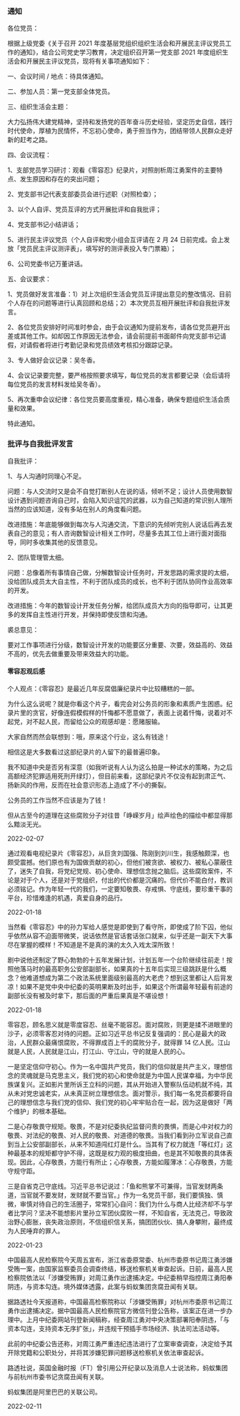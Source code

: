 ### 通知

各位党员：

根据上级党委《关于召开 2021 年度基层党组织组织生活会和开展民主评议党员工作的通知》，结合公司党史学习教育，决定组织召开第一党支部 2021 年度组织生活会和开展民主评议党员，现将有关事项通知如下：

一、会议时间 / 地点：待具体通知。

二、参加人员：第一党支部全体党员。

三、组织生活会主题：

大力弘扬伟大建党精神，坚持和发扬党的百年奋斗历史经验，坚定历史自信，践行时代使命，厚植为民情怀，不忘初心使命，勇于担当作为，团结带领人民群众走好新的赶考之路。

四、会议流程：

1、支部党员学习研讨：观看《零容忍》纪录片，对照剖析周江勇案件的主要特点、发生原因和存在的突出问题；

2、党支部书记代表支部委员会进行述职（对照检查）；

3、以个人自评、党员互评的方式开展批评和自我批评；

4、党支部书记小结讲话；

5、进行民主评议党员（个人自评和党小组会互评请在 2 月 24 日前完成。会上发放「党员民主评议测评表」，填写好的测评表投入专门票箱）；

6、公司党委书记万董讲话。

五、会议要求：

1、党员做好发言准备：1）对上次组织生活会党员互评提出意见的整改情况、目前个人存在的问题等进行认真回顾和总结；2）本次党员互相开展批评和自我批评发言。

2、各位党员安排好时间准时参会，由于会议通知为提前发布，请各位党员避开出差或其他工作。如却因工作原因无法参会，请会前提前书面邮件向党支部书记请假，对请假者将进行考勤记录和党员绩效考核扣分跟踪记录。

3、专人做好会议记录：吴冬香。

4、会议记录要完整，要严格按照要求填写，每位党员的发言都要记录（会后请将每位党员的发言材料发给吴冬香）。

5、再次重申会议纪律：各位党员要高度重视，精心准备，确保专题组织生活会质量和效果。

特此通知。

### 批评与自我批评发言

自我批评：

1、与人沟通时同理心不足。

问题：与人交流时又是会不自觉打断别人在说的话，倾听不足；设计人员使用数智设计遇到问题咨询自己时，会陷入知识诅咒的武器，以为自己知道的常识别人理所当然的应该知道，没有多站在别人的角度看问题。

改进措施：年底能够做到每次与人沟通交流，下意识的先倾听完别人说话后再去发表自己的意见；有人咨询数智设计相关工作时，尽量多去其工位上进行面对面指导，同时多收集其他的反馈意见。

2、团队管理管太细。

问题：总像着所有事情自己做，分解数智设计任务时，开发思路的需求提的太细，没给团队成员太大自主性，不利于团队成员的成长，也不利于团队协同作业高效率的开发。

改进措施：今年的数智设计开发任务分解，给团队成员大方向的指导即可，让其更多的发挥自主性进行开发，并保持即使反馈和沟通。

裘总意见：

要对工作事项进行分级，数智设计开发的功能要区分重要、次要，效益高的、效益不高的，优先去做重要及带来效益大的功能。

#### 零容忍观后感

个人观点：《零容忍》是最近几年反腐倡廉纪录片中比较糟糕的一部。

为什么这么说呢？就是你看这个片子，看完会对公务员的形象和素质产生困惑。纪录片里的贪官，好像连假模假样的忏悔都不愿意做了，表面上说着忏悔，说着对不起党，对不起人民，而留给公众的观感却是：愿赌服输。

大家自然而然会联想到：哦，原来这个行业，这么有钱途！

相信这是大多数看过这部纪录片的人留下的最普遍印象。

我不知道中央是否另有深意（如我听说有人认为这么拍是一种试水的策略，为之后高额经济犯罪适用死刑开绿灯），但目前来看，这部纪录片不仅没有起到肃正气、扬新风的作用，反而在社会意识形态上造成了不小的撕裂。

公务员的工作当然不应该是为了钱！

但从古至今的道理在这些腐败分子对往昔「峥嵘岁月」绘声绘色的描绘中都显得那么黯淡无光。

2022-02-07

通过观看电视纪录片《零容忍》，从巨贪刘国强、陈刚到刘川生，我感触颇深，也颇受震撼。他们原也有为国做贡献的初心，但他们被贪欲、被权力、被私心蒙蔽住了，迷失了自我，将党纪党规、初心使命、理想信念抛之脑后。这些腐败案件，不论是对于个人，还是对于党组织，付出的代价都是沉痛的。但代价不能白付，教训必须铭记。作为年轻一代的我们，一定要知敬畏、存戒惧、守底线，要珍重干事的平台，珍惜难逢的机遇，真爱自身的品行。

2022-01-18

当然看《零容忍》中的孙力军给人感觉是即使到了看守所，即使成了阶下囚，他似乎依然从容不迫面带微笑，说话依然是官话套话张口就来，似乎还是一副天下大事尽在掌握的模样！不知道是不是真的演的太久入戏太深所致！

剧中说他还制定了野心勃勃的十五年发展计划，计划五年一个台阶继续往前走！按照他落马时的最高职务公安部副部长，如果真的十五年后实现三级跳跃是什么概念？他难道想成为第二个政法系统里面级别最高的大老虎？想到这里都让人后背发凉！如果不是党中央中纪委的英明果断及时出手，如果这个所谓最年轻最有前途的副部长没有被及时拿下，那后面的严重后果真是不堪设想！

2022-01-18

零容忍，顾名思义就是零度容忍、丝毫不能容忍。面对腐败，则更是揉不进眼里的沙子，必须零客忍对待的问题。正如习近平总书记反复强调的：民心是最大的政治，人民群众最痛恨腐败，不得罪成百上千的腐败分子，就得罪 14 亿人民。江山就是人民，人民就是江山，打江山、守江山，守的就是人民的心。

一是坚定信仰守初心。作为一名中国共产党员，我们的信仰就是共产主义，理想信念的灵魂就是马克思主义，我们党的初心和使命就是为中国人民谋幸福，为中华民族谋复兴。正如影片里所诉王立科的问题，其从开始进入警察队伍动机就不纯，其从未对党忠诚老实，从未真正树立理想信念。面对警示，我们每一名党员都要将自己的理想信念与我们党的信仰、我们党的初心牢牢贴合在一起，因为这是做好「两个维护」的根本基础。

二是心存敬畏守规矩。敬畏，不是对纪委执纪监督问责的畏惧，而是心中对权力的敬畏、对法纪的敬畏、对人民的敬畏、对道德的敬畏。当我们看到孙立军说自己直到当上公安部副部长，从来不知道闯红灯是什么。当其有了权力就连「等红灯」这种最基本的规矩都守护不得，这既是权力观的极度扭曲，也是其不知敬畏的具体表现。因此，心存敬畏，方能行有所止；心存敬畏，方能如履薄冰：心存敬畏，方能守规守距。

三是自省克己守底线。习近平总书记说过：「鱼和熊掌不可兼得，当官发财两条道，当官就不要发财，发财就不要当官。」作为一名党员干部，我们要慎独、慎微，审慎对待自己的生活圈子，常常扪心自问：我们为什么与商人比经济却不与学者比学问？坚决不能想影片里孙立军团伙腐败一样，不知自省，无法克己，导致政治野心膨胀，丧失政治原则，不信组织信关系，搞团团伙伙、搞人身攀附，最终成为人民唾弃的罪人。

2022-01-23

中国最高人民检察院今天周五宣布，浙江省委原常委、杭州市委原书记周江勇涉嫌受贿一案，由国家监察委员会调查终结，移送检察机关审查起诉。日前，最高人民检察院依法以「涉嫌受贿罪」对周江勇作出逮捕决定。中纪委稍早指控周江勇阳奉阴违，与资本勾连。境外媒体透露，此案与蚂蚁集团贪腐丑闻有关联。

据路透社今天报道称，中国最高检察院称以「涉嫌受贿罪」对杭州市委原书记周江勇作出逮捕决定。据中国最高人民检察院官方微信刊登公告称，该案正在进一步办理中。上月中纪委网站刊登新闻稿称，经查周江勇对中央决策部署阳奉阴违，「与资本勾连，支持资本无序扩张」，并违规干预插手市场经济、执法司法活动等。

此前的中纪委公告还称，对周江勇严重违纪违法进行了立案审查调查，决定给予其开除党籍和公职处分，并将其涉嫌犯罪问题移送检察机关依法审查起诉。

路透社说，英国金融时报（FT）曾引用公开纪录以及消息人士说法称，蚂蚁集团与前杭州市委书记贪腐丑闻有关联。

蚂蚁集团是阿里巴巴的关联公司。

2022-02-11